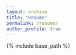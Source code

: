 ```yaml
---
layout: archive
title: "Resume"
permalink: /resume/
author_profile: true
---
```


{% include base_path %}


